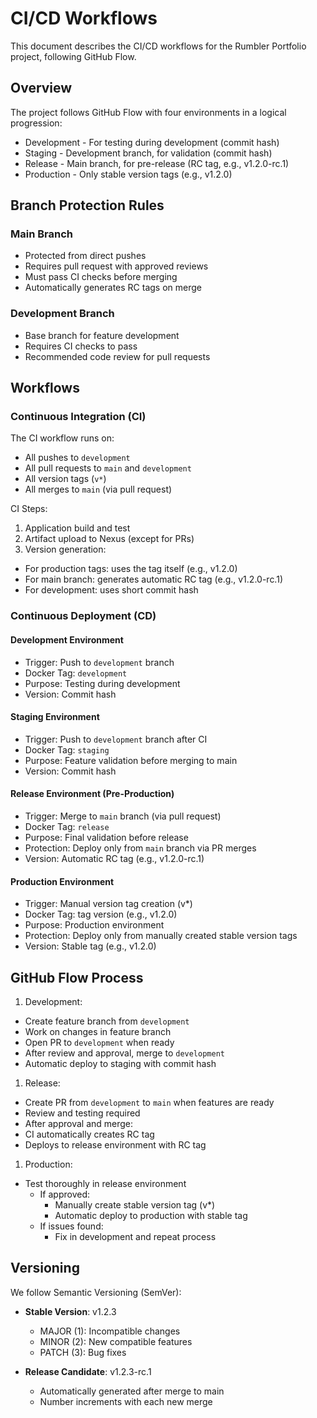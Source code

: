 # CI/CD Workflows

This document describes the CI/CD workflows for the Rumbler Portfolio project, following GitHub Flow.

## Overview

The project follows GitHub Flow with four environments in a logical progression:

- Development - For testing during development (commit hash)
- Staging - Development branch, for validation (commit hash)
- Release - Main branch, for pre-release (RC tag, e.g., v1.2.0-rc.1)
- Production - Only stable version tags (e.g., v1.2.0)

## Branch Protection Rules

### Main Branch

- Protected from direct pushes
- Requires pull request with approved reviews
- Must pass CI checks before merging
- Automatically generates RC tags on merge

### Development Branch

- Base branch for feature development
- Requires CI checks to pass
- Recommended code review for pull requests

## Workflows

### Continuous Integration (CI)

The CI workflow runs on:

- All pushes to `development`
- All pull requests to `main` and `development`
- All version tags (`v*`)
- All merges to `main` (via pull request)

CI Steps:

1. Application build and test
2. Artifact upload to Nexus (except for PRs)
3. Version generation:

- For production tags: uses the tag itself (e.g., v1.2.0)
- For main branch: generates automatic RC tag (e.g., v1.2.0-rc.1)
- For development: uses short commit hash

### Continuous Deployment (CD)

#### Development Environment

- Trigger: Push to `development` branch
- Docker Tag: `development`
- Purpose: Testing during development
- Version: Commit hash

#### Staging Environment

- Trigger: Push to `development` branch after CI
- Docker Tag: `staging`
- Purpose: Feature validation before merging to main
- Version: Commit hash

#### Release Environment (Pre-Production)

- Trigger: Merge to `main` branch (via pull request)
- Docker Tag: `release`
- Purpose: Final validation before release
- Protection: Deploy only from `main` branch via PR merges
- Version: Automatic RC tag (e.g., v1.2.0-rc.1)

#### Production Environment

- Trigger: Manual version tag creation (v*)
- Docker Tag: tag version (e.g., v1.2.0)
- Purpose: Production environment
- Protection: Deploy only from manually created stable version tags
- Version: Stable tag (e.g., v1.2.0)

## GitHub Flow Process

1. Development:

- Create feature branch from `development`
- Work on changes in feature branch
- Open PR to `development` when ready
- After review and approval, merge to `development`
- Automatic deploy to staging with commit hash

1. Release:

- Create PR from `development` to `main` when features are ready
- Review and testing required
- After approval and merge:
- CI automatically creates RC tag
- Deploys to release environment with RC tag

1. Production:

- Test thoroughly in release environment
  - If approved:
    - Manually create stable version tag (v*)
    - Automatic deploy to production with stable tag
  - If issues found:
    - Fix in development and repeat process

## Versioning

We follow Semantic Versioning (SemVer):

- **Stable Version**: v1.2.3
  - MAJOR (1): Incompatible changes
  - MINOR (2): New compatible features
  - PATCH (3): Bug fixes

- **Release Candidate**: v1.2.3-rc.1
  - Automatically generated after merge to main
  - Number increments with each new merge
